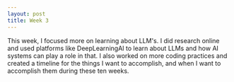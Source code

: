 ```yaml
---
layout: post
title: Week 3
---
```

This week, I focused more on learning about LLM's. I did research online and used platforms like DeepLearningAI to learn about LLMs and how AI systems can play a role in that. I also worked on more coding practices and created a timeline for the things I want to accomplish, and when I want to accomplish them during these ten weeks. 
